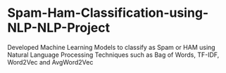 # Spam-Ham-Classification-using-NLP-NLP-Project
Developed Machine Learning Models to classify as Spam or HAM using Natural Language Processing Techniques such as Bag of Words, TF-IDF, Word2Vec and AvgWord2Vec
